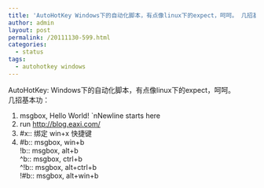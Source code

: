 ```yaml
---
title: 'AutoHotKey Windows下的自动化脚本，有点像linux下的expect，呵呵。 几招基本功： 1 msgbox Hello World `nNewline&#8230;'
author: admin
layout: post
permalink: /20111130-599.html
categories:
  - status
tags:
  - autohotkey windows
---
```

AutoHotKey: Windows下的自动化脚本，有点像linux下的expect，呵呵。  
几招基本功：  
1. msgbox, Hello World! \`nNewline starts here  
2. run http://blog.eaxi.com/  
3. #x:: 绑定 win+x 快捷键  
4. #b:: msgbox, win+b  
!b:: msgbox, alt+b  
^b:: msgbox, ctrl+b  
^!b:: msgbox, alt+ctrl+b  
!#b:: msgbox, alt+win+b